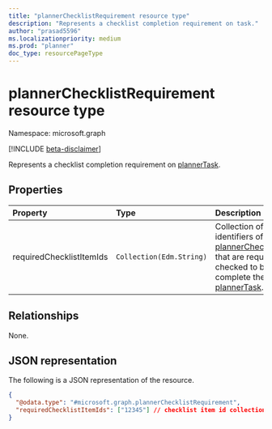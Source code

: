 ```yaml
---
title: "plannerChecklistRequirement resource type"
description: "Represents a checklist completion requirement on task."
author: "prasad5596"
ms.localizationpriority: medium
ms.prod: "planner"
doc_type: resourcePageType
---
```


# plannerChecklistRequirement resource type

Namespace: microsoft.graph

[!INCLUDE [beta-disclaimer](../../includes/beta-disclaimer.md)]

Represents a checklist completion requirement on [plannerTask](plannerTask.md).

## Properties

|Property|Type|Description|
|:---|:---|:---|
|requiredChecklistItemIds|`Collection(Edm.String)`|Collection of identifiers of [plannerChecklistItems](plannerchecklistitems.md) that are required to be checked to be able to complete the [plannerTask](plannertask.md).|


## Relationships

None.

## JSON representation

The following is a JSON representation of the resource.

``` json
{
  "@odata.type": "#microsoft.graph.plannerChecklistRequirement",
  "requiredChecklistItemIds": ["12345"] // checklist item id collection
}
```
